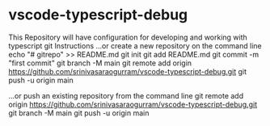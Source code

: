 # vscode-typescript-debug
This Repository will have configuration for developing and working with typescript
git Instructions
…or create a new repository on the command line
echo "# gitrepo" >> README.md
git init
git add README.md
git commit -m "first commit"
git branch -M main
git remote add origin https://github.com/srinivasaraogurram/vscode-typescript-debug.git
git push -u origin main



…or push an existing repository from the command line
git remote add origin https://github.com/srinivasaraogurram/vscode-typescript-debug.git
git branch -M main
git push -u origin main
